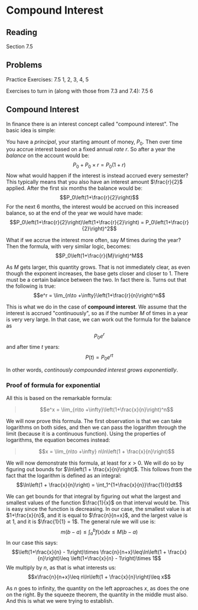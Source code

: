# Compound Interest

## Reading

Section 7.5

## Problems

Practice Exercises: 7.5 1, 2, 3, 4, 5

Exercises to turn in (along with those from 7.3 and 7.4): 7.5 6

## Compound Interest

In finance there is an interest concept called "compound interest". The basic idea is simple:

You have a *principal*, your starting amount of money, $P_0$. Then over time you accrue interest based on a fixed annual *rate* $r$. So after a year the *balance* on the account would be:
$$P_0 + P_0\times r = P_0(1+r)$$
Now what would happen if the interest is instead accrued every semester? This typically means that you also have an interest amount $\frac{r}{2}$ applied. After the first six months the balance would be:
$$P_0\left(1+\frac{r}{2}\right)$$
For the next 6 months, the interest would be accrued on this increased balance, so at the end of the year we would have made:
$$P_0\left(1+\frac{r}{2}\right)\left(1+\frac{r}{2}\right) = P_0\left(1+\frac{r}{2}\right)^2$$

What if we accrue the interest more often, say $M$ times during the year? Then the formula, with very similar logic, becomes:
$$P_0\left(1+\frac{r}{M}\right)^M$$

As $M$ gets larger, this quantity grows. That is not immediately clear, as even though the exponent increases, the base gets closer and closer to $1$. There must be a certain balance between the two. In fact there is. Turns out that the following is true:
$$e^r = \lim_{n\to +\infty}\left(1+\frac{r}{n}\right)^n$$

This is what we do in the case of **compound interest**. We assume that the interest is accrued "continuously", so as if the number $M$ of times in a year is very very large. In that case, we can work out the formula for the balance as
$$P_0 e^{r}$$
and after time $t$ years:
$$P(t) = P_0 e^{rt}$$

In other words, *continously compounded interest grows exponentially*.

### Proof of formula for exponential

All this is based on the remarkable formula:

> $$e^x = \lim_{n\to +\infty}\left(1+\frac{x}{n}\right)^n$$

We will now prove this formula. The first observation is that we can take logarithms on both sides, and then we can pass the logarithm through the limit (because it is a continuous function). Using the properties of logarithms, the equation becomes instead:

> $$x = \lim_{n\to +\infty} n\ln\left(1 + \frac{x}{n}\right)$$

We will now demonstrate this formula, at least for $x > 0$. We will do so by figuring out bounds for $\ln\left(1 + \frac{x}{n}\right)$. This follows from the fact that the logarithm is defined as an integral:
$$\ln\left(1 + \frac{x}{n}\right) = \int_1^{1+\frac{x}{n}}\frac{1}{t}dt$$

We can get bounds for that integral by figuring out what the largest and smallest values of the function $\frac{1}{x}$ on that interval would be. This is easy since the function is decreasing. In our case, the smallest value is at $1+\frac{x}{n}$, and it is equal to $\frac{n}{n+x}$, and the largest value is at $1$, and it is $\frac{1}{1} = 1$. The general rule we will use is:
$$m(b-a)\leq\int_a^bf(x)dx\leq M(b-a)$$
In our case this says:
$$\left(1+\frac{x}{n} - 1\right)\times \frac{n}{n+x}\leq\ln\left(1 + \frac{x}{n}\right)\leq \left(1+\frac{x}{n} - 1\right)\times 1$$
We multiply by $n$, as that is what interests us:
$$x\frac{n}{n+x}\leq n\ln\left(1 + \frac{x}{n}\right)\leq x$$

As $n$ goes to infinity, the quantity on the left approaches $x$, as does the one on the right. By the squeeze theorem, the quantity in the middle must also. And this is what we were trying to establish.
